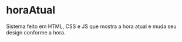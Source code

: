 # horaAtual
Sistema feito em HTML, CSS e JS que mostra a hora atual e muda seu design conforme a hora.
